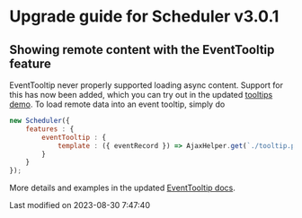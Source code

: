 # Upgrade guide for Scheduler v3.0.1

## Showing remote content with the EventTooltip feature

EventTooltip never properly supported loading async content. Support for this has now been added, which you can try out
in the updated [tooltips demo](https://bryntum.com/products/scheduler/examples/tooltips/). To load remote data into an event
tooltip, simply do

```javascript
new Scheduler({
    features : {
        eventTooltip : {
            template : ({ eventRecord }) => AjaxHelper.get(`./tooltip.php?id=${eventRecord.id}`).then(response => response.text())
        }
    }
});
```

More details and examples in the updated [EventTooltip docs](#Scheduler/feature/EventTooltip).


<p class="last-modified">Last modified on 2023-08-30 7:47:40</p>